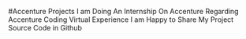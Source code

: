 #Accenture Projects 
I am Doing An Internship On Accenture Regarding Accenture Coding Virtual Experience
I am Happy to Share My Project Source Code in Github 
